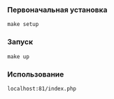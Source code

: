 ### Первоначальная установка
`make setup`

### Запуск
`make up`

### Использование
`localhost:81/index.php`
